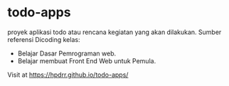 # todo-apps
proyek aplikasi todo atau rencana kegiatan yang akan dilakukan.
Sumber referensi Dicoding kelas: 
  - Belajar Dasar Pemrograman web.
  - Belajar membuat Front End Web untuk Pemula.

Visit at https://hpdrr.github.io/todo-apps/
